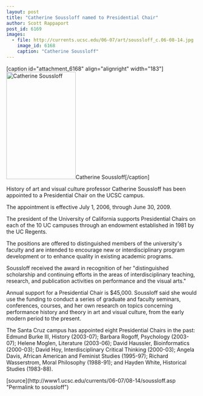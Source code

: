 ```yaml
---
layout: post
title: "Catherine Soussloff named to Presidential Chair"
author: Scott Rappaport
post_id: 6169
images:
  - file: http://currents.ucsc.edu/06-07/art/soussloff_c.06-08-14.jpg
    image_id: 6168
    caption: "Catherine Soussloff"
---
```


[caption id="attachment_6168" align="alignright" width="183"]<a href="http://localhost/mysite/wp-content/uploads/2006/08/soussloff_c.06-08-14.jpg"><img class="size-full wp-image-6168" src="http://localhost/mysite/wp-content/uploads/2006/08/soussloff_c.06-08-14.jpg" alt="Catherine Soussloff" width="183" height="283" /></a>Catherine Soussloff[/caption]
<a name="content" id="content"></a>
<p>
  History of art and visual culture professor Catherine Soussloff has been appointed to a Presidential Chair on the UCSC campus.
</p>
<p>
  The appointment is effective July 1, 2006, through June 30, 2009.
</p>
<p>
  The president of the University of California supports Presidential Chairs on each of the 10 UC campuses through an endowment established in 1981 by the UC Regents.
</p>
<p>
  The positions are offered to distinguished members of the university's faculty and are intended to encourage new or interdisciplinary program development or to enhance quality in existing academic programs.
</p>
<p>
  Soussloff received the award in recognition of her "distinguished scholarship and continuing efforts in the areas of interdisciplinary teaching, research, and publication activities on performance and the visual arts."
</p>
<p>
  Annual support for a Presidential Chair is $45,000. Soussloff said she would use the funding to conduct a series of graduate and faculty seminars, conferences, courses, and her own research on topics concerning performance history and theory in art and visual culture, from the early modern period to the present.
</p>
<p>
  The Santa Cruz campus has appointed eight Presidential Chairs in the past: Edmund Burke III, History (2003-07); Barbara Rogoff, Psychology (2003-07); Helene Moglen, Literature (2003-06); David Haussler, Bioinformatics (2000-03); David Hoy, Interdisciplinary Critical Thinking (2000-03); Angela Davis, African American and Feminist Studies (1995-97); Richard Wasserstrom, Moral Philosophy (1988-91); and Hayden White, Historical Studies (1983-88).
</p>
[source](http://www1.ucsc.edu/currents/06-07/08-14/soussloff.asp "Permalink to soussloff")
